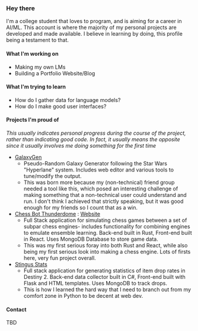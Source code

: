 ### Hey there
I'm a college student that loves to program, and is aiming for a career in AI/ML. This account is where the majority of my personal projects are developed and made available. I believe in learning by doing, this profile being a testament to that. 

#### What I'm working on
 - Making my own LMs
 - Building a Portfolio Website/Blog

#### What I'm trying to learn
 - How do I gather data for language models?
 - How do I make good user interfaces?

#### Projects I'm proud of
_This usually indicates personal progress during the course of the project, rather than indicating good code._
_In fact, it usually means the opposite since it usually involves me doing something for the first time_
  - [GalaxyGen](https://github.com/Bytestorm5/GalaxyGen)
      - Pseudo-Random Galaxy Generator following the Star Wars "Hyperlane" system. Includes web editor and various tools to tune/modify the output.
      - This was born more because my (non-technical) friend group needed a tool like this, which posed an interesting challenge of making something that a non-technical user could understand and run. I don't think I achieved that strictly speaking, but it was good enough for my friends so I count that as a win.
  - [Chess Bot Thunderdome](https://github.com/Bytestorm5/ChessBot-Thunderdome) : [Website](https://thunderdome.yeruman.dev/)
      - Full Stack application for simulating chess games between a set of subpar chess engines- includes functionality for combining engines to emulate ensemble learning. Back-end built in Rust, Front-end built in React. Uses MongoDB Database to store game data.
      - This was my first serious foray into both Rust and React, while also being my first serious look into making a chess engine. Lots of firsts here, very fun project overall.
  - [Stingus Stats](https://stingus.yeruman.dev/)
      - Full stack application for generating statistics of item drop rates in Destiny 2. Back-end data collector built in C#, Front-end built with Flask and HTML templates. Uses MongoDB to track drops.
      - This is how I learned the hard way that I need to branch out from my comfort zone in Python to be decent at web dev.

#### Contact
TBD
<!--
**Bytestorm5/Bytestorm5** is a ✨ _special_ ✨ repository because its `README.md` (this file) appears on your GitHub profile.

Here are some ideas to get you started:

- 🔭 I’m currently working on ...
- 🌱 I’m currently learning ...
- 👯 I’m looking to collaborate on ...
- 🤔 I’m looking for help with ...
- 💬 Ask me about ...
- 📫 How to reach me: ...
- 😄 Pronouns: ...
- ⚡ Fun fact: ...
-->
